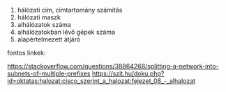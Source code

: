 1. hálózati cím, címtartomány számítás
2. hálózati maszk
3. alhálózatok száma
4. alhálózatokban lévő gépek száma
5. alapértelmezett átjáró
    


fontos linkek:

https://stackoverflow.com/questions/38864268/splitting-a-network-into-subnets-of-multiple-prefixes
https://szit.hu/doku.php?id=oktatas:halozat:cisco_szerint_a_halozat:fejezet_08_-_alhalozat